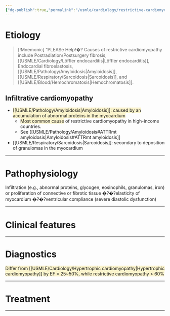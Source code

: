 ```yaml
---
{"dg-publish":true,"permalink":"/usmle/cardiology/restrictive-cardiomyopathy/"}
---
```


# Etiology
>[!Mnemonic] 
>“PLEASe Help!�? Causes of restrictive cardiomyopathy include Postradiation/Postsurgery fibrosis, [[USMLE/Cardiology/Löffler endocarditis\|Löffler endocarditis]], Endocardial fibroelastosis, [[USMLE/Pathology/Amyloidosis\|Amyloidosis]], [[USMLE/Respiratory/Sarcoidosis\|Sarcoidosis]], and [[USMLE/Blood/Hemochromatosis\|Hemochromatosis]].
## Infiltrative cardiomyopathy
- <span style="background:rgba(240, 200, 0, 0.2)">[[USMLE/Pathology/Amyloidosis\|Amyloidosis]]: caused by an accumulation of abnormal proteins in the myocardium</span>
	- <span style="background:rgba(240, 200, 0, 0.2)">Most common cause</span> of restrictive cardiomyopathy in high-income countries.
	- See [[USMLE/Pathology/Amyloidosis#ATTRmt amyloidosis\|Amyloidosis#ATTRmt amyloidosis]]
- [[USMLE/Respiratory/Sarcoidosis\|Sarcoidosis]]: secondary to deposition of granulomas in the myocardium

---
# Pathophysiology
Infiltration (e.g., abnormal proteins, glycogen, eosinophils, granulomas, iron) or proliferation of connective or fibrotic tissue �?�?elasticity of myocardium �?�?ventricular compliance (severe diastolic dysfunction)

---
# Clinical features


---
# Diagnostics
<span style="background:rgba(240, 200, 0, 0.2)">Differ from [[USMLE/Cardiology/Hypertrophic cardiomyopathy\|Hypertrophic cardiomyopathy]] by EF = 25~50%, while restrictive cardiomyopathy > 60%</span>

---
# Treatment


---

